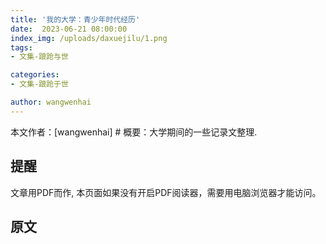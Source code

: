 ```yaml
---
title: '我的大学：青少年时代经历'
date:  2023-06-21 08:00:00
index_img: /uploads/daxuejilu/1.png
tags:
- 文集-踉跄与世

categories:
- 文集-踉跄于世

author: wangwenhai
---
```

本文作者：[wangwenhai] # 概要：大学期间的一些记录文整理.
<!-- more -->


## 提醒
文章用PDF而作, 本页面如果没有开启PDF阅读器，需要用电脑浏览器才能访问。
## 原文
<object data="/pdf/daxueshidai.pdf" type="application/pdf" width="100%" height="877px">
